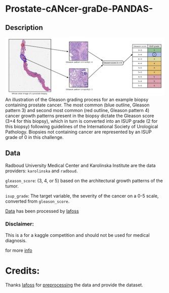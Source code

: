# Prostate-cANcer-graDe-PANDAS-

## Description

![Gleason Grading process->ISUP](static/img.png)
An illustration of the Gleason grading process for an example biopsy containing prostate cancer. The most common (blue outline, Gleason pattern 3) and second most common (red outline, Gleason pattern 4) cancer growth patterns present in the biopsy dictate the Gleason score (3+4 for this biopsy), which in turn is converted into an ISUP grade (2 for this biopsy) following guidelines of the International Society of Urological Pathology. Biopsies not containing cancer are represented by an ISUP grade of 0 in this challenge.


## Data

Radboud University Medical Center and Karolinska Institute are the data providers: `karolinska` and `radboud`.

`gleason_score`: (3, 4, or 5) based on the architectural growth patterns of the tumor.

`isup_grade`: The target variable, the severity of the cancer on a 0-5 scale, converted from `gleason_score`. 

[Data](https://www.kaggle.com/iafoss/panda-16x128x128-tiles-data) has been processed by [Iafoss](https://www.kaggle.com/iafoss)

### Disclaimer:
This is a for a kaggle competition and should not be used for medical diagnosis.

for more [info](https://www.kaggle.com/c/prostate-cancer-grade-assessment/overview/description)

# Credits:
Thanks [Iafoss](https://www.kaggle.com/iafoss) for [preprocessing](https://www.kaggle.com/iafoss/panda-16x128x128-tiles) the data and provide the dataset.
